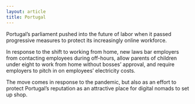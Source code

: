 ```yaml
---
layout: article
title: Portugal
---
```


Portugal’s parliament pushed into the future of labor when it passed progressive measures to protect its increasingly online workforce.

In response to the shift to working from home, new laws bar employers from contacting employees during off-hours, allow parents of children under eight to work from home without bosses’ approval, and require employers to pitch in on employees’ electricity costs.

The move comes in response to the pandemic, but also as an effort to protect Portugal’s reputation as an attractive place for digital nomads to set up shop.
